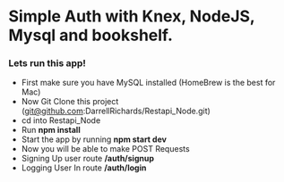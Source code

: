 # Simple Auth with Knex, NodeJS, Mysql and bookshelf.
### Lets run this app!
* First make sure you have MySQL installed (HomeBrew is the best for Mac)
* Now Git Clone this project (git@github.com:DarrellRichards/Restapi_Node.git)
* cd into Restapi_Node
* Run **npm install**
* Start the app by running **npm start dev**
* Now you will be able to make POST Requests
* Signing Up user route **/auth/signup**
* Logging User In route **/auth/login**
